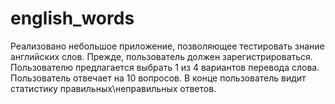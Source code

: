 # english_words
Реализовано небольшое приложение, позволяющее тестировать знание английских слов. Прежде, пользователь должен зарегистрироваться. Пользователю предлагается выбрать 1 из 
4 вариантов перевода слова. Пользователь отвечает на 10 вопросов. В конце пользователь видит статистику правильных\неправильных ответов. 
